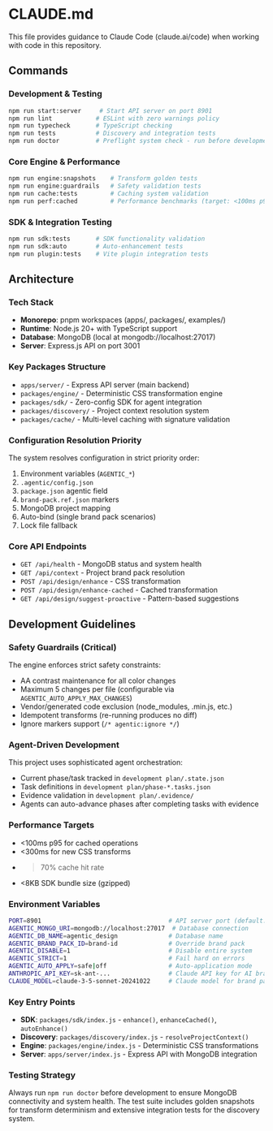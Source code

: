 # CLAUDE.md

This file provides guidance to Claude Code (claude.ai/code) when working with code in this repository.

## Commands

### Development & Testing
```bash
npm run start:server     # Start API server on port 8901
npm run lint            # ESLint with zero warnings policy
npm run typecheck       # TypeScript checking
npm run tests           # Discovery and integration tests
npm run doctor          # Preflight system check - run before development
```

### Core Engine & Performance
```bash
npm run engine:snapshots    # Transform golden tests
npm run engine:guardrails   # Safety validation tests
npm run cache:tests         # Caching system validation
npm run perf:cached         # Performance benchmarks (target: <100ms p95)
```

### SDK & Integration Testing
```bash
npm run sdk:tests       # SDK functionality validation
npm run sdk:auto        # Auto-enhancement tests
npm run plugin:tests    # Vite plugin integration tests
```

## Architecture

### Tech Stack
- **Monorepo**: pnpm workspaces (apps/, packages/, examples/)
- **Runtime**: Node.js 20+ with TypeScript support
- **Database**: MongoDB (local at mongodb://localhost:27017)
- **Server**: Express.js API on port 3001

### Key Packages Structure
- `apps/server/` - Express API server (main backend)
- `packages/engine/` - Deterministic CSS transformation engine
- `packages/sdk/` - Zero-config SDK for agent integration
- `packages/discovery/` - Project context resolution system
- `packages/cache/` - Multi-level caching with signature validation

### Configuration Resolution Priority
The system resolves configuration in strict priority order:
1. Environment variables (`AGENTIC_*`)
2. `.agentic/config.json`
3. `package.json` agentic field
4. `brand-pack.ref.json` markers
5. MongoDB project mapping
6. Auto-bind (single brand pack scenarios)
7. Lock file fallback

### Core API Endpoints
- `GET /api/health` - MongoDB status and system health
- `GET /api/context` - Project brand pack resolution
- `POST /api/design/enhance` - CSS transformation
- `POST /api/design/enhance-cached` - Cached transformation
- `GET /api/design/suggest-proactive` - Pattern-based suggestions

## Development Guidelines

### Safety Guardrails (Critical)
The engine enforces strict safety constraints:
- AA contrast maintenance for all color changes
- Maximum 5 changes per file (configurable via `AGENTIC_AUTO_APPLY_MAX_CHANGES`)
- Vendor/generated code exclusion (node_modules, .min.js, etc.)
- Idempotent transforms (re-running produces no diff)
- Ignore markers support (`/* agentic:ignore */`)

### Agent-Driven Development
This project uses sophisticated agent orchestration:
- Current phase/task tracked in `development plan/.state.json`
- Task definitions in `development plan/phase-*.tasks.json`
- Evidence validation in `development plan/.evidence/`
- Agents can auto-advance phases after completing tasks with evidence

### Performance Targets
- <100ms p95 for cached operations
- <300ms for new CSS transforms
- >70% cache hit rate
- <8KB SDK bundle size (gzipped)

### Environment Variables
```bash
PORT=8901                                   # API server port (default: 8901)
AGENTIC_MONGO_URI=mongodb://localhost:27017  # Database connection
AGENTIC_DB_NAME=agentic_design              # Database name
AGENTIC_BRAND_PACK_ID=brand-id              # Override brand pack
AGENTIC_DISABLE=1                           # Disable entire system
AGENTIC_STRICT=1                            # Fail hard on errors
AGENTIC_AUTO_APPLY=safe|off                 # Auto-application mode
ANTHROPIC_API_KEY=sk-ant-...                # Claude API key for AI brand pack generation
CLAUDE_MODEL=claude-3-5-sonnet-20241022     # Claude model for brand pack generation (default: claude-3-5-sonnet-20241022)
```

### Key Entry Points
- **SDK**: `packages/sdk/index.js` - `enhance()`, `enhanceCached()`, `autoEnhance()`
- **Discovery**: `packages/discovery/index.js` - `resolveProjectContext()`
- **Engine**: `packages/engine/index.js` - Deterministic CSS transformations
- **Server**: `apps/server/index.js` - Express API with MongoDB integration

### Testing Strategy
Always run `npm run doctor` before development to ensure MongoDB connectivity and system health. The test suite includes golden snapshots for transform determinism and extensive integration tests for the discovery system.